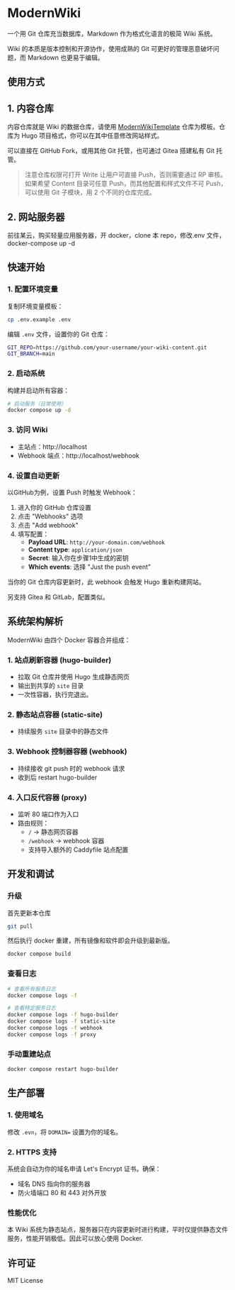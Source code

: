 # ModernWiki

一个用 Git 仓库充当数据库，Markdown 作为格式化语言的极简 Wiki 系统。

Wiki 的本质是版本控制和开源协作，使用成熟的 Git 可更好的管理恶意破坏问题，而 Markdown 也更易于编辑。

## 使用方式

## 1. 内容仓库

内容仓库就是 Wiki 的数据仓库，请使用 [ModernWikiTemplate](https://github.com/Heerozh/ModernWikiTemplate.git) 仓库为模板。仓库为 Hugo 项目格式，你可以在其中任意修改网站样式。

可以直接在 GitHub Fork，或用其他 Git 托管，也可通过 Gitea 搭建私有 Git 托管。

> 注意仓库权限可打开 Write 让用户可直接 Push，否则需要通过 RP 审核。如果希望 Content 目录可任意 Push，而其他配置和样式文件不可 Push，可以使用 Git 子模块，用 2 个不同的仓库完成。

## 2. 网站服务器

前往某云，购买轻量应用服务器，开 docker，clone 本 repo，修改.env 文件，docker-compose up -d


## 快速开始

### 1. 配置环境变量

复制环境变量模板：

```bash
cp .env.example .env
```

编辑 `.env` 文件，设置你的 Git 仓库：

```bash
GIT_REPO=https://github.com/your-username/your-wiki-content.git
GIT_BRANCH=main
```

### 2. 启动系统

构建并启动所有容器：

```bash
# 启动服务（日常使用）
docker compose up -d
```

### 3. 访问 Wiki

- 主站点：http://localhost
- Webhook 端点：http://localhost/webhook

### 4. 设置自动更新

以GitHub为例，设置 Push 时触发 Webhook：

1. 进入你的 GitHub 仓库设置
2. 点击 "Webhooks" 选项
3. 点击 "Add webhook"
4. 填写配置：
   - **Payload URL**: `http://your-domain.com/webhook`
   - **Content type**: `application/json`
   - **Secret**: 输入你在步骤1中生成的密钥
   - **Which events**: 选择 "Just the push event" 

当你的 Git 仓库内容更新时，此 webhook 会触发 Hugo 重新构建网站。

另支持 Gitea 和 GitLab，配置类似。

## 系统架构解析

ModernWiki 由四个 Docker 容器合并组成：

### 1. 站点刷新容器 (hugo-builder)

- 拉取 Git 仓库并使用 Hugo 生成静态网页
- 输出到共享的 `site` 目录
- 一次性容器，执行完退出。

### 2. 静态站点容器 (static-site)

- 持续服务 `site` 目录中的静态文件

### 3. Webhook 控制器容器 (webhook)

- 持续接收 git push 时的 webhook 请求
- 收到后 restart hugo-builder

### 4. 入口反代容器 (proxy)

- 监听 80 端口作为入口
- 路由规则：
  - `/` → 静态网页容器
  - `/webhook` → webhook 容器
  - 支持导入额外的 Caddyfile 站点配置

## 开发和调试

### 升级

首先更新本仓库
```bash
git pull
```
然后执行 docker 重建，所有镜像和软件即会升级到最新版。

```bash
docker compose build
```

### 查看日志

```bash
# 查看所有服务日志
docker compose logs -f

# 查看特定服务日志
docker compose logs -f hugo-builder
docker compose logs -f static-site
docker compose logs -f webhook
docker compose logs -f proxy
```

### 手动重建站点

```bash
docker compose restart hugo-builder
```

## 生产部署

### 1. 使用域名

修改 `.evn`，将 `DOMAIN=` 设置为你的域名。


### 2. HTTPS 支持

系统会自动为你的域名申请 Let's Encrypt 证书。确保：

- 域名 DNS 指向你的服务器
- 防火墙端口 80 和 443 对外开放


### 性能优化

本 Wiki 系统为静态站点，服务器只在内容更新时进行构建，平时仅提供静态文件服务，性能开销极低。因此可以放心使用 Docker.

## 许可证

MIT License
